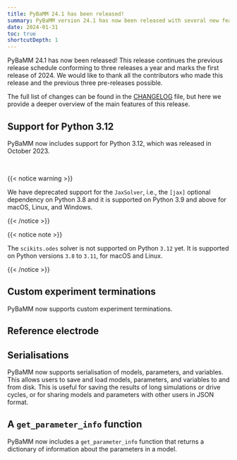 ```yaml
---
title: PyBaMM 24.1 has been released!
summary: PyBaMM version 24.1 has now been released with several new features and improvements.
date: 2024-01-31
toc: true
shortcutDepth: 1
---
```


PyBaMM 24.1 has now been released! This release continues the previous release schedule conforming to three releases a year and marks the first release of 2024. We would like to thank all the contributors who made this release and the previous three pre-releases possible.

The full list of changes can be found in the [CHANGELOG](https://github.com/pybamm-team/PyBaMM/blob/develop/CHANGELOG.md) file, but here we provide a deeper overview of the main features of this release.

## Support for Python 3.12

PyBaMM now includes support for Python 3.12, which was released in October 2023.

&nbsp;

{{< notice warning >}}

We have deprecated support for the `JaxSolver`, i.e., the `[jax]` optional dependency on Python 3.8 and it is supported on Python 3.9 and above for macOS, Linux, and Windows.

{{< /notice >}}

{{< notice note >}}

The `scikits.odes` solver is not supported on Python `3.12` yet. It is supported on Python versions `3.8` to `3.11`, for macOS and Linux.

{{< /notice >}}

## Custom experiment terminations

PyBaMM now supports custom experiment terminations.

## Reference electrode



## Serialisations

PyBaMM now supports serialisation of models, parameters, and variables. This allows users to save and load models, parameters, and variables to and from disk. This is useful for saving the results of long simulations or drive cycles, or for sharing models and parameters with other users in JSON format.

## A `get_parameter_info` function

PyBaMM now includes a `get_parameter_info` function that returns a dictionary of information about the parameters in a model.

<!-- feel free to expand this and/or add information to the previous sections. -->
